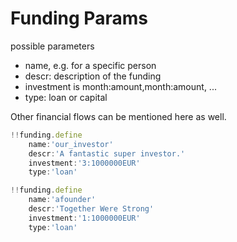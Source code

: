 # Funding Params

possible parameters

- name, e.g. for a specific person
- descr: description of the funding
- investment is month:amount,month:amount, ...
- type: loan or capital

Other financial flows can be mentioned here as well.


```js
!!funding.define
    name:'our_investor'
    descr:'A fantastic super investor.'  
    investment:'3:1000000EUR'
    type:'loan'

!!funding.define
    name:'afounder'
    descr:'Together Were Strong'  
    investment:'1:1000000EUR'
    type:'loan'


```

